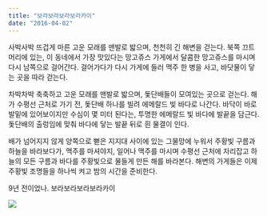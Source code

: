```yaml
---
title: "보라보라보라보라카이"
date: "2016-04-02"
---
```


사박사박 뜨겁게 마른 고운 모래를 맨발로 밟으며, 천천히 긴 해변을 걷는다. 북쪽 끄트머리에 있는, 이 동네에서 가장 맛있다는 망고쥬스 가게에서 달콤한 망고쥬스를 마시며 다시 남쪽으로 걸어간다. 걸어가다가 다시 가게에 들러 맥주 한 병을 사고, 바닷물이 닿는 곳을 따라 걷는다.

차박차박 축축하고 고운 모래를 맨발로 밟으며, 돛단배들이 모여있는 곳으로 걷는다. 해가 수평선 근처로 가기 전, 돛단배 하나를 빌려 에메랄드 빛 바다로 나간다. 바닥이 바로 발밑에 있어보이지만 수심이 몇 미터 된다는, 투명한 에메랄드 빛 바다에 발끝을 담근다. 돛단배의 출렁임에 맞춰 바다에 닿는 발끝 뒤로 흰 물결이 인다.

배가 넘어지지 않게 양쪽으로 뻗은 지지대 사이에 있는 그물망에 누워서 주황빛 구름과 하늘을 바라보다가, 맥주를 마셔야지, 일어나 맥주를 마시며 수평선 근처에 자리잡고 하늘의 모든 구름과 바다를 주황빛으로 물들게 만든 해를 바라본다. 해변의 가게들은 이제 주황빛 조명들을 하나씩 켜고 밤의 시간을 준비한다.

9년 전이었나. 보라보라보라보라카이

![](../photo/2016-04-02-보라보라보라보라카이.jpg)
